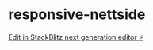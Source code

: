 # responsive-nettside

[Edit in StackBlitz next generation editor ⚡️](https://stackblitz.com/~/github.com/tomekoder/responsive-nettside)